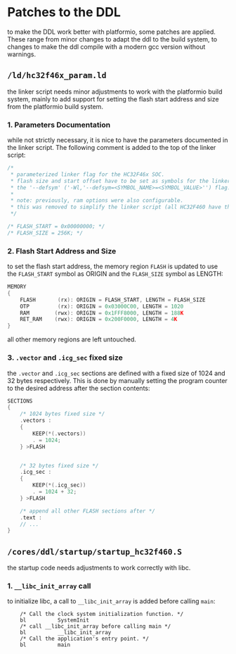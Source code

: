 # Patches to the DDL

to make the DDL work better with platformio, some patches are applied.
These range from minor changes to adapt the ddl to the build system, to changes to make the ddl compile with a modern gcc version without warnings.

## `/ld/hc32f46x_param.ld`

the linker script needs minor adjustments to work with the platformio build system, mainly to add support for setting the flash start address and size from the platformio build system.

### 1. Parameters Documentation

while not strictly necessary, it is nice to have the parameters documented in the linker script.
The following comment is added to the top of the linker script:

```cpp
/*
 * parameterized linker flag for the HC32F46x SOC.
 * flash size and start offset have to be set as symbols for the linker script, using
 * the '--defsym' ('-Wl,'--defsym=<SYMBOL_NAME>=<SYMBOL_VALUE>'') flag.
 *
 * note: previously, ram options were also configurable.
 * this was removed to simplify the linker script (all HC32F460 have the same ram anyway)
 */

/* FLASH_START = 0x00000000; */
/* FLASH_SIZE = 256K; */
```

### 2. Flash Start Address and Size

to set the flash start address, the memory region `FLASH` is updated to use the `FLASH_START` symbol as ORIGIN and the `FLASH_SIZE` symbol as LENGTH:

```cpp
MEMORY
{
    FLASH       (rx): ORIGIN = FLASH_START, LENGTH = FLASH_SIZE
    OTP         (rx): ORIGIN = 0x03000C00, LENGTH = 1020
    RAM        (rwx): ORIGIN = 0x1FFF8000, LENGTH = 188K
    RET_RAM    (rwx): ORIGIN = 0x200F0000, LENGTH = 4K
}
```

all other memory regions are left untouched.

### 3. `.vector` and `.icg_sec` fixed size

the `.vector` and `.icg_sec` sections are defined with a fixed size of 1024 and 32 bytes respectively.
This is done by manually setting the program counter to the desired address after the section contents:

```cpp
SECTIONS
{
    /* 1024 bytes fixed size */
    .vectors :
    {
        KEEP(*(.vectors))
        . = 1024;
    } >FLASH


    /* 32 bytes fixed size */
    .icg_sec :
    {
        KEEP(*(.icg_sec))
        . = 1024 + 32;
    } >FLASH

    /* append all other FLASH sections after */
    .text :
    // ...
}
```

## `/cores/ddl/startup/startup_hc32f460.S`

the startup code needs adjustments to work correctly with libc. 


### 1. `__libc_init_array` call

to initialize libc, a call to `__libc_init_array` is added before calling `main`:

```assembly
    /* Call the clock system initialization function. */
    bl          SystemInit
    /* call __libc_init_array before calling main */
    bl          __libc_init_array
    /* Call the application's entry point. */
    bl          main
```

